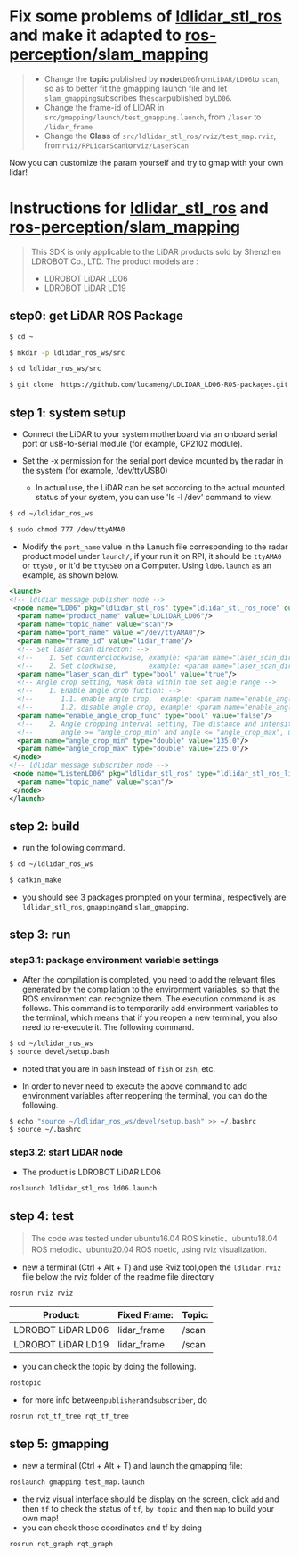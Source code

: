 [ldlidar_stl_ros]:https://github.com/ldrobotSensorTeam/ldlidar_stl_ros
[ros-perception/slam_gmapping]:https://github.com/ros-perception/slam_gmapping

# Fix some problems of [ldlidar_stl_ros][ldlidar_stl_ros] and make it adapted to [ros-perception/slam_mapping][ros-perception/slam_gmapping]
>- Change the **topic** published by **node**`LD06`from`LiDAR/LD06`to `scan`, so as to better fit the gmapping launch file and let `slam_gmapping`subscribes the`scan`published by`LD06`.
>- Change the frame-id of LIDAR in `src/gmapping/launch/test_gmapping.launch`, from `/laser` to `/lidar_frame`
>- Change the **Class** of `src/ldlidar_stl_ros/rviz/test_map.rviz`, from`rviz/RPLidarScan`to`rviz/LaserScan`
  
Now you can customize the param yourself and try to gmap with your own lidar!



# Instructions for [ldlidar_stl_ros][ldlidar_stl_ros] and [ros-perception/slam_mapping][ros-perception/slam_gmapping]

> This SDK is only applicable to the LiDAR products sold by Shenzhen LDROBOT Co., LTD. The product models are :
> - LDROBOT LiDAR LD06
> - LDROBOT LiDAR LD19
## step0: get LiDAR ROS Package
```bash
$ cd ~

$ mkdir -p ldlidar_ros_ws/src

$ cd ldlidar_ros_ws/src

$ git clone  https://github.com/lucameng/LDLIDAR_LD06-ROS-packages.git

```
## step 1: system setup
- Connect the LiDAR to your system motherboard via an onboard serial port or usB-to-serial module (for example, CP2102 module).

- Set the -x permission for the serial port device mounted by the radar in the system (for example, /dev/ttyUSB0)

  - In actual use, the LiDAR can be set according to the actual mounted status of your system, you can use 'ls -l /dev' command to view.

``` bash
$ cd ~/ldlidar_ros_ws

$ sudo chmod 777 /dev/ttyAMA0 
```
- Modify the `port_name` value in the Lanuch file corresponding to the radar product model under `launch/`, if your run it on RPI, it should be `ttyAMA0` or `ttyS0` , or it'd be `ttyUSB0` on a Computer. Using `ld06.launch` as an example, as shown below.

``` xml
<launch>
<!-- ldldiar message publisher node -->
 <node name="LD06" pkg="ldlidar_stl_ros" type="ldlidar_stl_ros_node" output="screen" >
  <param name="product_name" value="LDLiDAR_LD06"/>
  <param name="topic_name" value="scan"/>
  <param name="port_name" value ="/dev/ttyAMA0"/>
  <param name="frame_id" value="lidar_frame"/>
  <!-- Set laser scan directon: -->
  <!--    1. Set counterclockwise, example: <param name="laser_scan_dir" type="bool" value="true"/> -->
  <!--    2. Set clockwise,        example: <param name="laser_scan_dir" type="bool" value="false"/> -->
  <param name="laser_scan_dir" type="bool" value="true"/>
  <!-- Angle crop setting, Mask data within the set angle range -->
  <!--    1. Enable angle crop fuction: -->
  <!--       1.1. enable angle crop,  example: <param name="enable_angle_crop_func" type="bool" value="true"/> -->
  <!--       1.2. disable angle crop, example: <param name="enable_angle_crop_func" type="bool" value="false"/> -->
  <param name="enable_angle_crop_func" type="bool" value="false"/>
  <!--    2. Angle cropping interval setting, The distance and intensity data within the set angle range will be set to 0 --> 
  <!--       angle >= "angle_crop_min" and angle <= "angle_crop_max", unit is degress -->
  <param name="angle_crop_min" type="double" value="135.0"/>
  <param name="angle_crop_max" type="double" value="225.0"/>
 </node>
<!-- ldlidar message subscriber node -->
 <node name="ListenLD06" pkg="ldlidar_stl_ros" type="ldlidar_stl_ros_listen_node" output="screen">
  <param name="topic_name" value="scan"/>
 </node>
</launch>
```
## step 2: build

- run the following command.

```bash
$ cd ~/ldlidar_ros_ws

$ catkin_make
```
- you should see 3 packages prompted on your terminal, respectively are `ldlidar_stl_ros`, `gmapping`and `slam_gmapping`.
## step 3: run

### step3.1: package environment variable settings

- After the compilation is completed, you need to add the relevant files generated by the compilation to the environment variables, so that the ROS environment can recognize them. The execution command is as follows. This command is to temporarily add environment variables to the terminal, which means that if you reopen a new terminal, you also need to re-execute it. The following command.
  
```bash
$ cd ~/ldlidar_ros_ws
$ source devel/setup.bash
```
- noted that you are in `bash` instead of `fish` or `zsh`, etc.

- In order to never need to execute the above command to add environment variables after reopening the terminal, you can do the following.

```bash
$ echo "source ~/ldlidar_ros_ws/devel/setup.bash" >> ~/.bashrc
$ source ~/.bashrc
```
### step3.2: start LiDAR node

- The product is LDROBOT LiDAR LD06
``` bash
roslaunch ldlidar_stl_ros ld06.launch
```
## step 4: test

> The code was tested under ubuntu16.04 ROS kinetic、ubuntu18.04 ROS melodic、ubuntu20.04 ROS noetic, using rviz visualization.

- new a terminal (Ctrl + Alt + T) and use Rviz tool,open the `ldlidar.rviz` file below the rviz folder of the readme file directory
```bash
rosrun rviz rviz
```

| Product:          | Fixed Frame: | Topic:        |
| ------------------ | ------------ | ------------- |
| LDROBOT LiDAR LD06 | lidar_frame  | /scan   |
| LDROBOT LiDAR LD19 | lidar_frame  | /scan   |

- you can check the topic by doing the following.
```bash
rostopic
```
- for more info between`publisher`and`subscriber`, do
```bash
rosrun rqt_tf_tree rqt_tf_tree
```

## step 5: gmapping

- new a terminal (Ctrl + Alt + T) and launch the gmapping file:
```bash
roslaunch gmapping test_map.launch
```
- the rviz visual interface should be display on the screen, click `add` and then `tf` to check the status of  `tf`, `by topic` and then `map` to build your own map!
- you can check those coordinates and tf by doing
```bash
rosrun rqt_graph rqt_graph
```
